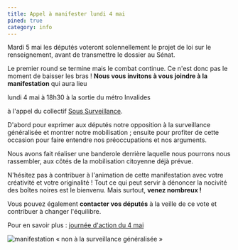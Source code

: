 ```yaml
---
title: Appel à manifester lundi 4 mai
pined: true
category: info
---
```

Mardi 5 mai les députés voteront solennellement le projet de loi sur le renseignement, avant de transmettre le dossier au Sénat.

Le premier round se termine mais le combat continue. Ce n'est donc pas le moment de baisser les bras ! **Nous vous invitons à vous joindre à la manifestation** qui aura lieu

lundi 4 mai à 18h30
à la sortie du métro Invalides

à l'appel du collectif [Sous Surveillance](https://sous-surveillance.fr/#/).

D'abord pour exprimer aux députés notre opposition à la surveillance généralisée et montrer notre mobilisation ; ensuite pour profiter de cette occasion pour faire entendre nos préoccupations et nos arguments.

Nous avons fait réaliser une banderole derrière laquelle nous pourrons nous rassembler, aux côtés de la mobilisation citoyenne déjà prévue.

N'hésitez pas à contribuer à l'animation de cette manifestation avec votre créativité et votre originalité ! Tout ce qui peut servir à dénoncer la nocivité des boîtes noires est le bienvenu. Mais surtout, **venez nombreux !**

Vous pouvez également **contacter vos députés** à la veille de ce vote et contribuer à changer l'équilibre.

Pour en savoir plus : [journée d'action du 4 mai](https://wiki.laquadrature.net/PJL_relatif_au_renseignement/4mai)

![manifestation « non à la surveillance généralisée »](../images/news/manif3.jpg)
